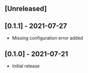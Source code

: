 ## [Unreleased]

## [0.1.1] - 2021-07-27

- Missing configuration error added

## [0.1.0] - 2021-07-21

- Initial release
